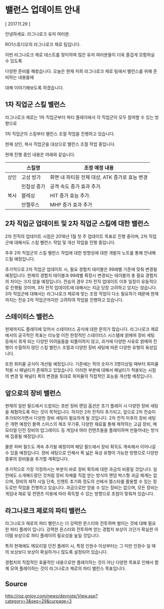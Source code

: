 # 밸런스 업데이트 안내

[ 2017.11.29 ]

안녕하세요. 라그나로크 유저 여러분.

RO1스튜디오의 라그나로크 제로 팀입니다.

이번 라그나로크 제로 테스트를 맞이하여 많은 유저 여러분들이 더욱 즐겁게 모험하실 수 있도록

다양한 준비를 해왔습니다. 오늘은 현재 저희 라그나로크 제로 팀에서 밸런스를 위해 준비하는 내용들에

대해 이야기해보도록 하겠습니다.

## 1차 직업군 스킬 밸런스

라그나로크 제로는 1차 직업군부터 파티 플레이에서 각 직업군이 모두 참여할 수 있는 방향으로

1차 직업군의 스킬부터 밸런스 조절 작업을 진행하고 있습니다.

현재 상인, 복사 직업군을 대상으로 밸런스 조절 작업 중입니다.

현재 진행 중인 내용은 아래와 같습니다.

<table>
  <thead>
    <tr>
      <th>&nbsp;</th>
			<th>스킬명</th>
			<th>조정 예정 내용</th>
    </tr>
  </thead>
	<tbody>
		<tr>
			<td>상인</td>
			<td>고성 방가</td>
			<td>화면 내 파티원 전체 대상, ATK 증가로 효능 변경</td>
		</tr>
		<tr>
			<td rowspan="3">복사</td>
			<td>민첩성 증가</td>
			<td>공격 속도 증가 효과 추가.</td>
		</tr>
		<tr>
			<td>블레싱</td>
			<td>HIT 증가 효능 추가.</td>
		</tr>
		<tr>
			<td>안젤루스</td>
			<td>MHP 증가 효과 추가</td>
		</tr>
	</tbody>
</table>

## 2차 직업군 업데이트 및 2차 직업군 스킬에 대한 밸런스

2차 전직의 업데이트 시점은 2018년 1월 첫 주 업데이트 목표로 진행 중이며, 2차 직업군에 대해서도 스킬 밸런스 작업 및 개선 작업을 진행 중입니다.

추후 2차 직업군의 스킬 밸런스 작업에 대한 방향성에 대한 개발자 노트를 통해 안내해드릴 예정입니다.

추가적으로 2차 직업군 업데이트 시, 필요 경험치 테이블은 99레벨 기준에 맞춰 변경될 예정입니다. 현재의 경험치 테이블과 99레벨 확장시 변경되는 테이블의 총 필요 경험치의 차이는 크지 않을 예정입니다. 전승의 경우 2차 전직 업데이트 이후 일정이 유동적으로 진행될 것이며, 3차 전직 업데이트에 대해서는 지금 당장 고려하고 있지는 않습니다. 3차 직업군에 대해서는 라그나로크 제로에 맞는 조정 작업이 다소 필요하기 때문에 현재까지는 전승 2차 직업군까지만 고려하여 작업을 진행하고 있습니다.

## 스테이터스 밸런스

현재까지도 플레이에 있어서 스테이터스 공식에 대한 문의가 많습니다. 라그나로크 제로에서의 궁극적인 목표는 리뉴얼 이전 한정적인 스테이터스 시스템에 얽매여 장비 세팅 등에서 겪게 되는 다양한 어려움들을 되풀이하지 않고, 과거에 다양한 사유로 얽매여 진행이 수월하지 않던 스킬 밸런스 조절과 다양한 장비 세팅에 따른 다양한 유형의 육성입니다.

또한 회피율 공식이 개선될 예정입니다. 기존에는 적의 숫자가 3명이상일 때부터 회피율 적용 시 패널티가 존재하고 있었습니다. 이러한 부분에 대해서 패널티가 적용되는 시점의 변경 및 패널티 폭의 변경을 토대로 회피율의 직접적인 효능을 개선할 예정입니다.

## 앞으로의 장비 밸런스

현재의 일반 필드에서 드랍되는 초반 장비 랜덤 옵션은 초기 플레이 시 다양한 장비 세팅을 체험하도록 하는 것이 목적입니다. 하지만 2차 전직이 추가되고, 앞으로 2차 전승이 추가되어가면서 다양한 장비 세팅이 필요하게 될 것입니다. 2차 전직 이후의 장비 세팅은 개편 예정인 블랙 스미스의 제조 무기류, 다양한 재료를 통해 제작하는 고급 장비, 메모리얼 던전 장비의 업그레이드 등 게임내 여러 컨텐츠들을 플레이하며 만들어내는 방식에 집중될 예정입니다.

물론 피버 필드도 계속 추가될 예정이며 해당 필드에서 장비 획득도 계속해서 이어나갈 수 있을 예정입니다. 장비 세팅으로 인해서 폭 넓은 육성 유형이 가능한 방향으로 다양한 종류의 장비들을 추가할 계획입니다.

추가적으로 가장 걱정하시는 부분이 바로 장비 획득에 대한 과금의 비중일 것입니다. 일전에도 소개해드렸던 것처럼 장비 자체를 직접 얻는 방식의 랜덤 박스형 과금 체계는 없으며, 장비의 제작 시일 단축, 인챈트 초기화 정도의 선에서 젤스타를 활용할 수 있는 정도로만 작업을 진행하고 있습니다. 과금으로만 얻을 수 있는 장비는 없으며, 모든 장비는 게임내 재료 및 컨텐츠 이용에 따라 획득할 수 있는 방향으로 초점이 맞춰져 있습니다.

## 라그나로크 제로의 파티 밸런스

라그나로크 제로의 파티 밸런스는 더 강력한 몬스터와 전투하며 벌이는 것에 대해 필요한 파티 플레이 입니다. 강력한 몬스터와 전투하며 얻는 경험치 보상이 크던가 확실한 아이템 보상으로 파티 플레이의 필요성을 높일 것입니다.

특히 현재에도 메모리얼 던전 플레이 시, 특정 인원수 이상부터는 그 미만 인원수 일 때의 보상보다 보상이 확실하거나 많도록 설정되어 있습니다.

경험치의 직접적인 효율적인 내용으로만 플레이하는 것이 아닌 다양한 목표로 인해서 함께 모여 플레이하는 것이 라그나로크 제로의 파티 밸런스 목표입니다.

## Source
http://roz.gnjoy.com/news/devnote/View.asp?category=3&seq=29&curpage=3
